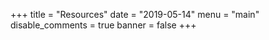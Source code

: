 +++
title = "Resources"
date = "2019-05-14"
menu = "main"
disable_comments = true
banner = false
+++
